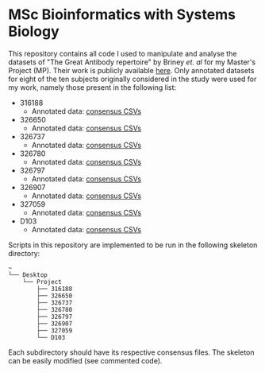 # MSc Bioinformatics with Systems Biology

This repository contains all code I used to manipulate and analyse the datasets of "The Great Antibody repertoire" by Briney *et. al* for my Master's Project (MP). Their work is publicly available [here](https://github.com/briney/grp_paper). Only annotated datasets for eight of the ten subjects originally considered in the study were used for my work, namely those present in the following list:
- 316188
  - Annotated data: [consensus CSVs](http://burtonlab.s3.amazonaws.com/sequencing-data/hiseq_2016-supplement/316188_HNCHNBCXY_consensus_UID18-cdr3nt-90_minimal_071817.tar.gz)
- 326650
  - Annotated data: [consensus CSVs](http://burtonlab.s3.amazonaws.com/sequencing-data/hiseq_2016-supplement/326650_HCGCYBCXY_consensus_UID18-cdr3nt-90_minimal_071817.tar.gz)
- 326737
  - Annotated data: [consensus CSVs](http://burtonlab.s3.amazonaws.com/sequencing-data/hiseq_2016-supplement/326737_HNKVKBCXY_consensus_UID18-cdr3nt-90_minimal_071817.tar.gz)
- 326780
  - Annotated data: [consensus CSVs](http://burtonlab.s3.amazonaws.com/sequencing-data/hiseq_2016-supplement/326780_HLH7KBCXY_consensus_UID18-cdr3nt-90_minimal_071817.tar.gz)
- 326797
  - Annotated data: [consensus CSVs](http://burtonlab.s3.amazonaws.com/sequencing-data/hiseq_2016-supplement/326797_HCGNLBCXY%2BHJLN5BCXY_consensus_UID18-cdr3nt-90_minimal_071817.tar.gz)
- 326907
  - Annotated data: [consensus CSVs](http://burtonlab.s3.amazonaws.com/sequencing-data/hiseq_2016-supplement/326907_HLT33BCXY_consensus_UID18-cdr3nt-90_minimal_071817.tar.gz)
- 327059
  - Annotated data: [consensus CSVs](http://burtonlab.s3.amazonaws.com/sequencing-data/hiseq_2016-supplement/327059_HCGTCBCXY_consensus_UID18-cdr3nt-90_minimal_071817.tar.gz)
- D103
  - Annotated data: [consensus CSVs](http://burtonlab.s3.amazonaws.com/sequencing-data/hiseq_2016-supplement/D103_HCGCLBCXY_consensus_UID18-cdr3nt-90_minimal_071817.tar.gz)
  
Scripts in this repository are implemented to be run in the following skeleton directory:

```
~  
└── Desktop
    └── Project  
        ├── 316188
        ├── 326650
        ├── 326737
        ├── 326780
        ├── 326797
        ├── 326907
        ├── 327059
        └── D103
```

Each subdirectory should have its respective consensus files. The skeleton can be easily modified (see commented code).
